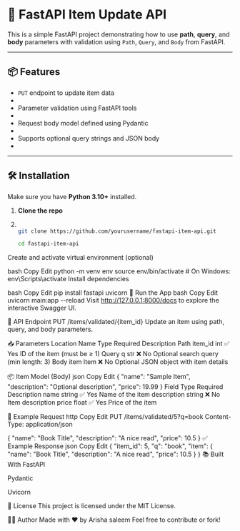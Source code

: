 # 🚀 FastAPI Item Update API

This is a simple FastAPI project demonstrating how to use **path**, **query**, and **body** parameters with validation using `Path`, `Query`, and `Body` from FastAPI.

---


## 📦 Features


- `PUT` endpoint to update item data
- 
- Parameter validation using FastAPI tools
- 
- Request body model defined using Pydantic
- 
- Supports optional query strings and JSON body
- 

---

## 🛠️ Installation

Make sure you have **Python 3.10+** installed.

1. **Clone the repo**
2. 
   ```bash
   
   git clone https://github.com/yourusername/fastapi-item-api.git
   
   cd fastapi-item-api
   
Create and activate virtual environment (optional)

bash
Copy
Edit
python -m venv env
source env/bin/activate  # On Windows: env\Scripts\activate
Install dependencies

bash
Copy
Edit
pip install fastapi uvicorn
🚀 Run the App
bash
Copy
Edit
uvicorn main:app --reload
Visit http://127.0.0.1:8000/docs to explore the interactive Swagger UI.

🔄 API Endpoint
PUT /items/validated/{item_id}
Update an item using path, query, and body parameters.

📥 Parameters
Location	Name	Type	Required	Description
Path	item_id	int	✅ Yes	ID of the item (must be ≥ 1)
Query	q	str	❌ No	Optional search query (min length: 3)
Body	item	Item	❌ No	Optional JSON object with item details

📦 Item Model (Body)
json
Copy
Edit
{
  "name": "Sample Item",
  "description": "Optional description",
  "price": 19.99
}
Field	Type	Required	Description
name	string	✅ Yes	Name of the item
description	string	❌ No	Item description
price	float	✅ Yes	Price of the item

🧪 Example Request
http
Copy
Edit
PUT /items/validated/5?q=book
Content-Type: application/json

{
  "name": "Book Title",
  "description": "A nice read",
  "price": 10.5
}
✅ Example Response
json
Copy
Edit
{
  "item_id": 5,
  "q": "book",
  "item": {
    "name": "Book Title",
    "description": "A nice read",
    "price": 10.5
  }
}
📚 Built With
FastAPI

Pydantic

Uvicorn

📝 License
This project is licensed under the MIT License.

🙋‍♂️ Author
Made with ❤️ by Arisha saleem
Feel free to contribute or fork!


